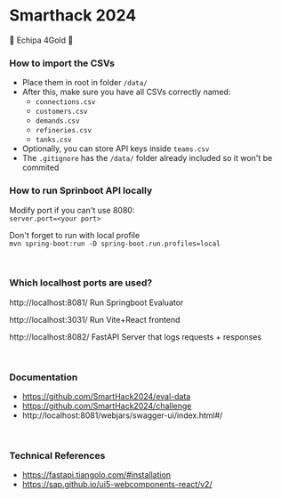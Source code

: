 # Smarthack 2024
💛 Echipa 4Gold 💛

### How to import the CSVs

- Place them in root in folder `/data/` 
- After this, make sure you have all CSVs correctly named:
  - `connections.csv`
  - `customers.csv`
  - `demands.csv`
  - `refineries.csv`
  - `tanks.csv`
- Optionally, you can store API keys inside `teams.csv`
- The `.gitignore` has the `/data/` folder already included so it won't be commited

### How to run Sprinboot API locally

Modify port if you can't use 8080: 
<br> `server.port=<your port>`

Don't forget to run with local profile 
<br> `mvn spring-boot:run -D spring-boot.run.profiles=local`

<br>

### Which localhost ports are used? 

http://localhost:8081/
Run Springboot Evaluator 

http://localhost:3031/
Run Vite+React frontend

http://localhost:8082/
FastAPI Server that logs requests + responses

<br>

### Documentation

- https://github.com/SmartHack2024/eval-data
- https://github.com/SmartHack2024/challenge
- http://localhost:8081/webjars/swagger-ui/index.html#/

<br>

### Technical References

- https://fastapi.tiangolo.com/#installation
- https://sap.github.io/ui5-webcomponents-react/v2/